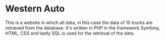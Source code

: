  # Western Auto
This is a website in which all data, in this case the data of 10 trucks are retrieved from the database. It's written in PHP in the framework Symfony, HTML, CSS and lastly SQL is used for the retrieval of the data.

